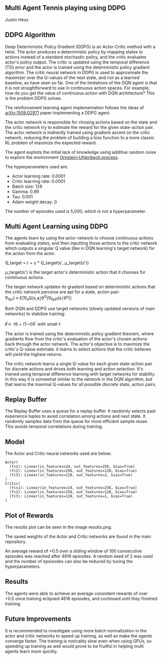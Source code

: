 ## Multi Agent Tennis playing using DDPG
Justin Hess

## DDPG Algorithm

Deep Deterministic Policy Gradient (DDPG) is an Actor-Critic method with a twist. The actor produces a deterministic policy by mapping states to actions instead of a standard stochastic policy, and the critic evaluates actor's policy output. The critic is updated using the temporal difference (TD) error and the actor is trained using the deterministic policy gradient algorithm. The critic neural network in DDPG is used to approximate the maximizer over the Q-values of the next state, and not as a learned baseline, as have seen so far. One of the limitations of the DQN agent is that it is not straightforward to use in continuous action spaces. For example, how do you get the value of continuous action with DQN architecture? This is the problem DDPG solves.

The reinforcement learning agent implementation follows the ideas of [arXiv:1509.02971](https://arxiv.org/abs/1509.02971) paper implementing a DDPG agent.

The actor network is responsible for chosing actions based on the state and the critic network try to estimate the reward for the given state-action pair. The actor network is indirectly trained using gradient ascent on the critic network, reducing the problem of building a loss function to a more classic RL problem of maximize the expected reward.

The agent exploits the initial lack of knowledge using additive random noise to explore the environment [Ornstein–Uhlenbeck process](https://en.wikipedia.org/wiki/Ornstein%E2%80%93Uhlenbeck_process).

The hyperparameters used are:

- Actor learning rate: 0.0001
- Critic learning rate: 0.0001
- Batch size: 128
- Gamma: 0.99
- Tau: 0.001
- Adam weight decay: 0

The number of episodes used is 5,000, which is not a hyperparameter.

## Multi Agent Learning using DDPG

The agents learn by using the actor network to choose continuous actions from evaluating states, and then inputting those actions to the critic network which outputs a singular Q value (like in DQN learning's target network) for the action from the actor.

Q_target = r + γ * Q_target(s', μ_target(s'))

μ_target(s') is the target actor's deterministic action that it chooses for continuous actions.

The target network updates its gradient based on deterministic actions that the critic network perceive are apt for a state, action pair:<br /> 
∇<sub>θμ</sub>J ≈ E[∇<sub>a</sub>Q(s,a∣θ<sup>Q</sup>)∇<sub>θμ</sub>μ(s∣θ<sup>μ</sup>)]

Both DQN and DDPG use target networks (slowly updated versions of main networks) to stabilize training:

𝜃<sup>′</sup>← τθ + (1−τ)θ<sup>'</sup> with small τ

The actor is trained using the deterministic policy gradient theorem, where gradients flow from the critic's evaluation of the actor's chosen actions back through the actor network. The actor's objective is to maximize the critic's Q-value estimate: it learns to select actions that the critic believes will yield the highest returns.

The critic network learns a single Q-value for each given state-action pair for discrete actions and drives both learning and action selection. It's trained using temporal difference learning with target networks for stability. In this way it is somewhat similar to the network in the DQN algorithm, but that learns the maximal Q-values for all possible discrete state, action pairs.

## Replay Buffer

The Replay Buffer uses a queue for a replay buffer. It randomly selects past experience tuples to avoid correlation among actions and next state. It randomly samples data from the queue for more efficient sample reuse. This avoids temporal correlations during training.

## Model

The Actor and Critic neural networks used are below:

```
Actor(
  (fc1): Linear(in_features=24, out_features=256, bias=True)
  (fc2): Linear(in_features=256, out_features=128, bias=True)
  (fc3): Linear(in_features=128, out_features=2, bias=True)
)
Critic(
  (fcs1): Linear(in_features=24, out_features=256, bias=True)
  (fc2): Linear(in_features=258, out_features=128, bias=True)
  (fc3): Linear(in_features=128, out_features=1, bias=True)
)
```

## Plot of Rewards 

The results plot can be seen in the image results.png.

The saved weights of the Actor and Critic networks are found in the main repository.

An average reward of +0.5 over a sliding window of 100 consecutive episodes was reached after 4616 episodes. A random seed of 2 was used and the number of epsisodes can also be reduced by tuning the hyperparameters.

## Results

The agents were able to achieve an average consistent rewards of over +0.5 once training eclipsed 4616 episodes, and continued until they finished training.

## Future Improvements

It is recommended to investigate using more batch normalization in the actor and critic networks to speed up training, as well as make the agents converge faster. The training is noticably slow even when using GPUs, so speeding up training as well would prove to be fruitful in helping multi agents learn more quickly.

